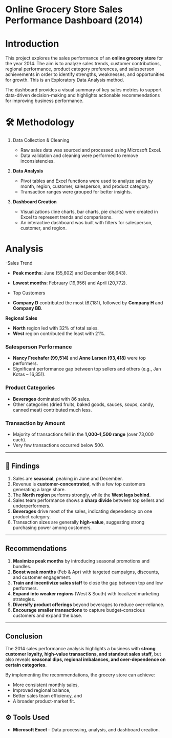 # Online Grocery Store Sales Performance Dashboard (2014)

# Introduction
This project explores the sales performance of an **online grocery store** for the year 2014. The aim is to analyze sales trends, customer contributions, regional performance, product category preferences, and salesperson achievements in order to identify strengths, weaknesses, and opportunities for growth. This is an Exploratory Data Analysis method.

The dashboard provides a visual summary of key sales metrics to support data-driven decision-making and highlights actionable recommendations for improving business performance.

# 🛠 Methodology
1. Data Collection & Cleaning
   * Raw sales data was sourced and processed using Microsoft Excel.
   * Data validation and cleaning were performed to remove inconsistencies.

2. **Data Analysis**
   * Pivot tables and Excel functions were used to analyze sales by month, region, customer, salesperson, and product    category.
   * Transaction ranges were grouped for better insights.

4. **Dashboard Creation**

   * Visualizations (line charts, bar charts, pie charts) were created in Excel to represent trends and comparisons.
   * An interactive dashboard was built with filters for salesperson, customer, and region.

# Analysis

-Sales Trend

- **Peak months**: June (55,602) and December (66,643).
- **Lowest months**: February (19,956) and April (20,772).

- Top Customers

- **Company D** contributed the most (67,181), followed by **Company H** and **Company BB**.

**Regional Sales**

- **North** region led with 32% of total sales.
- **West** region contributed the least with 21%.

### Salesperson Performance

* **Nancy Freehafer (99,514)** and **Anne Larsen (93,418)** were top performers.
* Significant performance gap between top sellers and others (e.g., Jan Kotas – 16,351).

### Product Categories

* **Beverages** dominated with 86 sales.
* Other categories (dried fruits, baked goods, sauces, soups, candy, canned meat) contributed much less.

### Transaction by Amount

* Majority of transactions fell in the **1,000–1,500 range** (over 73,000 each).
* Very few transactions occurred below 500.

---

## 🔎 Findings

1. Sales are **seasonal**, peaking in June and December.
2. Revenue is **customer-concentrated**, with a few top customers generating a large share.
3. The **North region** performs strongly, while the **West lags behind**.
4. Sales team performance shows a **sharp divide** between top sellers and underperformers.
5. **Beverages** drive most of the sales, indicating dependency on one product category.
6. Transaction sizes are generally **high-value**, suggesting strong purchasing power among customers.

---

## Recommendations

1. **Maximize peak months** by introducing seasonal promotions and bundles.
2. **Boost weak months** (Feb & Apr) with targeted campaigns, discounts, and customer engagement.
3. **Train and incentivize sales staff** to close the gap between top and low performers.
4. **Expand into weaker regions** (West & South) with localized marketing strategies.
5. **Diversify product offerings** beyond beverages to reduce over-reliance.
6. **Encourage smaller transactions** to capture budget-conscious customers and expand the base.

---

## Conclusion

The 2014 sales performance analysis highlights a business with **strong customer loyalty, high-value transactions, and standout sales staff**, but also reveals **seasonal dips, regional imbalances, and over-dependence on certain categories**.

By implementing the recommendations, the grocery store can achieve:

* More consistent monthly sales,
* Improved regional balance,
* Better sales team efficiency, and
* A broader product-market fit.

## ⚙️ Tools Used

* **Microsoft Excel** – Data processing, analysis, and dashboard creation.



